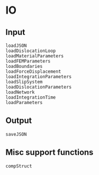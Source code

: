 # IO

## Input

```@docs
loadJSON
loadDislocationLoop
loadMaterialParameters
loadFEMParameters
loadBoundaries
loadForceDisplacement
loadIntegrationParameters
loadSlipSystem
loadDislocationParameters
loadNetwork
loadIntegrationTime
loadParameters
```

## Output

```@docs
saveJSON
```

## Misc support functions

```@docs
compStruct
```
